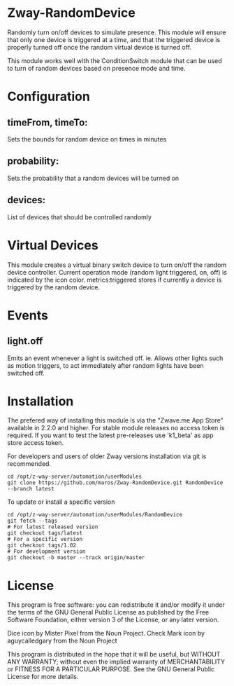 # Zway-RandomDevice

Randomly turn on/off devices to simulate presence. This module will ensure
that only one device is triggered at a time, and that the triggered device
is properly turned off once the random virtual device is turned off.

This module works well with the ConditionSwitch module that can be used to
turn of random devices based on presence mode and time.

# Configuration

## timeFrom, timeTo:

Sets the bounds for random device on times in minutes

## probability:

Sets the probability that a random devices will be turned on

## devices:

List of devices that should be controlled randomly

# Virtual Devices

This module creates a virtual binary switch device to turn on/off the
random device controller. Current operation mode (random light triggered, on, 
off) is indicated by the icon color. metrics:triggered stores if currently
a device is triggered by the random device.

# Events

## light.off

Emits an event whenever a light is switched off. ie. Allows other lights such
as motion triggers, to act immediately after random lights have been switched
off.

# Installation

The prefered way of installing this module is via the "Zwave.me App Store"
available in 2.2.0 and higher. For stable module releases no access token is 
required. If you want to test the latest pre-releases use 'k1_beta' as 
app store access token.

For developers and users of older Zway versions installation via git is 
recommended.

```shell
cd /opt/z-way-server/automation/userModules
git clone https://github.com/maros/Zway-RandomDevice.git RandomDevice --branch latest
```

To update or install a specific version
```shell
cd /opt/z-way-server/automation/userModules/RandomDevice
git fetch --tags
# For latest released version
git checkout tags/latest
# For a specific version
git checkout tags/1.02
# For development version
git checkout -b master --track origin/master
```

# License

This program is free software: you can redistribute it and/or modify
it under the terms of the GNU General Public License as published by
the Free Software Foundation, either version 3 of the License, or any 
later version.

Dice icon by Mister Pixel from the Noun Project.
Check Mark icon by aguycalledgary from the Noun Project

This program is distributed in the hope that it will be useful,
but WITHOUT ANY WARRANTY; without even the implied warranty of
MERCHANTABILITY or FITNESS FOR A PARTICULAR PURPOSE. See the
GNU General Public License for more details.

